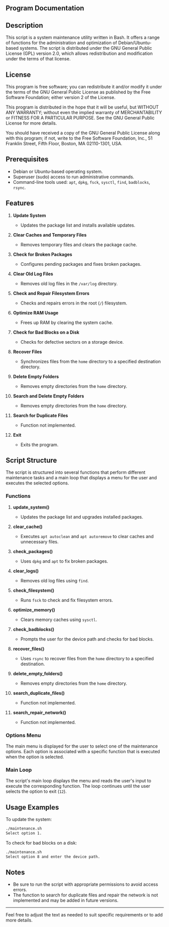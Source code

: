 ## Program Documentation

## Description

This script is a system maintenance utility written in Bash. It offers a range of functions for the administration and optimization of Debian/Ubuntu-based systems. The script is distributed under the GNU General Public License (GPL) version 2.0, which allows redistribution and modification under the terms of that license.

## License

This program is free software; you can redistribute it and/or modify it under the terms of the GNU General Public License as published by the Free Software Foundation; either version 2 of the License.

This program is distributed in the hope that it will be useful, but WITHOUT ANY WARRANTY; without even the implied warranty of MERCHANTABILITY or FITNESS FOR A PARTICULAR PURPOSE. See the GNU General Public License for more details.

You should have received a copy of the GNU General Public License along with this program; if not, write to the Free Software Foundation, Inc., 51 Franklin Street, Fifth Floor, Boston, MA 02110-1301, USA.

## Prerequisites

- Debian or Ubuntu-based operating system.
- Superuser (sudo) access to run administrative commands.
- Command-line tools used: `apt`, `dpkg`, `fsck`, `sysctl`, `find`, `badblocks`, `rsync`.

## Features

1. **Update System**
   - Updates the package list and installs available updates.

2. **Clear Caches and Temporary Files**
   - Removes temporary files and clears the package cache.

3. **Check for Broken Packages**
   - Configures pending packages and fixes broken packages.

4. **Clear Old Log Files**
   - Removes old log files in the `/var/log` directory.

5. **Check and Repair Filesystem Errors**
   - Checks and repairs errors in the root (`/`) filesystem.

6. **Optimize RAM Usage**
   - Frees up RAM by clearing the system cache.

7. **Check for Bad Blocks on a Disk**
   - Checks for defective sectors on a storage device.

8. **Recover Files**
   - Synchronizes files from the `home` directory to a specified destination directory.

9. **Delete Empty Folders**
   - Removes empty directories from the `home` directory.

10. **Search and Delete Empty Folders**
    - Removes empty directories from the `home` directory.

11. **Search for Duplicate Files**
    - Function not implemented.

12. **Exit**
    - Exits the program.

## Script Structure

The script is structured into several functions that perform different maintenance tasks and a main loop that displays a menu for the user and executes the selected options.

### Functions

1. **update_system()**
   - Updates the package list and upgrades installed packages.

2. **clear_cache()**
   - Executes `apt autoclean` and `apt autoremove` to clear caches and unnecessary files.

3. **check_packages()**
   - Uses `dpkg` and `apt` to fix broken packages.

4. **clear_logs()**
   - Removes old log files using `find`.

5. **check_filesystem()**
   - Runs `fsck` to check and fix filesystem errors.

6. **optimize_memory()**
   - Clears memory caches using `sysctl`.

7. **check_badblocks()**
   - Prompts the user for the device path and checks for bad blocks.

8. **recover_files()**
   - Uses `rsync` to recover files from the `home` directory to a specified destination.

9. **delete_empty_folders()**
   - Removes empty directories from the `home` directory.

10. **search_duplicate_files()**
    - Function not implemented.

11. **search_repair_network()**
    - Function not implemented.

### Options Menu

The main menu is displayed for the user to select one of the maintenance options. Each option is associated with a specific function that is executed when the option is selected.

### Main Loop

The script's main loop displays the menu and reads the user's input to execute the corresponding function. The loop continues until the user selects the option to exit (`12`).

## Usage Examples

To update the system:

```bash
./maintenance.sh
Select option 1.
```

To check for bad blocks on a disk:

```bash
./maintenance.sh
Select option 8 and enter the device path.
```

## Notes

- Be sure to run the script with appropriate permissions to avoid access errors.
- The function to search for duplicate files and repair the network is not implemented and may be added in future versions.

---

Feel free to adjust the text as needed to suit specific requirements or to add more details.
